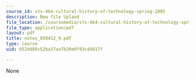```yaml
---
course_id: sts-464-cultural-history-of-technology-spring-2005
description: New file Uplaod
file_location: /coursemedia/sts-464-cultural-history-of-technology-spring-2005/052dd88c52ba37aa7b20e0f83cd4817f_notes_050412_9.pdf
file_type: application/pdf
layout: pdf
title: notes_050412_9.pdf
type: course
uid: 052dd88c52ba37aa7b20e0f83cd4817f

---
```

None
